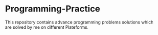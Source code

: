 # Programming-Practice
 
This repository contains advance programming problems solutions which are solved by me on different Plateforms.
